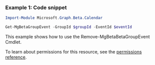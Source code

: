 ### Example 1: Code snippet

```powershellImport-Module Microsoft.Graph.Beta.Calendar

Get-MgBetaGroupEvent -GroupId $groupId -EventId $eventId
```
This example shows how to use the Remove-MgBetaBetaGroupEvent Cmdlet.
To learn about permissions for this resource, see the [permissions reference](/graph/permissions-reference).


